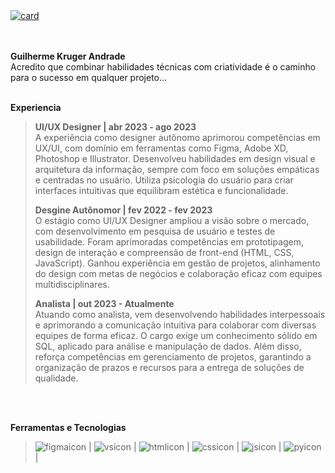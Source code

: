 
<a href="https://www.linkedin.com/in/krugergui/" target="_blank">
    <img src="https://github.com/user-attachments/assets/11f2e197-74a0-4bab-a788-f7e70bcd5837" alt="card">
</a>
<br><br><br>

**Guilherme Kruger Andrade**<br>
Acredito que combinar habilidades técnicas com criatividade é o caminho para o sucesso em qualquer projeto...<br><br>

**Experiencia**<br>
> **UI/UX Designer | abr 2023 - ago 2023<br>**
> A experiência como designer autônomo aprimorou competências em UX/UI, com domínio em ferramentas como Figma, Adobe XD, Photoshop e Illustrator. Desenvolveu habilidades em design visual e arquitetura da informação, sempre com foco em soluções empáticas e centradas no usuário. Utiliza psicologia do usuário para criar interfaces intuitivas que equilibram estética e funcionalidade.
>
> 
> **Desgine Autônomor | fev 2022 - fev 2023**<br>
> O estágio como UI/UX Designer ampliou a visão sobre o mercado, com desenvolvimento em pesquisa de usuário e testes de usabilidade. Foram aprimoradas competências em prototipagem, design de interação e compreensão de front-end (HTML, CSS, JavaScript). Ganhou experiência em gestão de projetos, alinhamento do design com metas de negócios e colaboração eficaz com equipes multidisciplinares.
>
> 
> **Analista | out 2023 - Atualmente**<br>
> Atuando como analista, vem desenvolvendo habilidades interpessoais e aprimorando a comunicação intuitiva para colaborar com diversas equipes de forma eficaz. O cargo exige um conhecimento sólido em SQL, aplicado para análise e manipulação de dados. Além disso, reforça competências em gerenciamento de projetos, garantindo a organização de prazos e recursos para a entrega de soluções de qualidade. 

<br><br>

**Ferramentas e Tecnologias**<br>
> ![figmaicon](https://github.com/user-attachments/assets/2307d52f-c2b1-47d8-901a-6cf0f7136b80) |
> ![vsicon](https://github.com/user-attachments/assets/f77086df-9886-4948-975f-4b82fff3ad40) |
> ![htmlicon](https://github.com/user-attachments/assets/370c27bb-450f-471b-8cb8-8ff00d175609) |
> ![cssicon](https://github.com/user-attachments/assets/92b3def2-422f-4b38-a571-dd7a39ca7df8) |
> ![jsicon](https://github.com/user-attachments/assets/cfeb5809-152c-4661-a169-4a515f88a1f6) |
> ![pyicon](https://github.com/user-attachments/assets/eef7c297-1ba9-4ef6-a8ac-aedcb61ac79e) |





